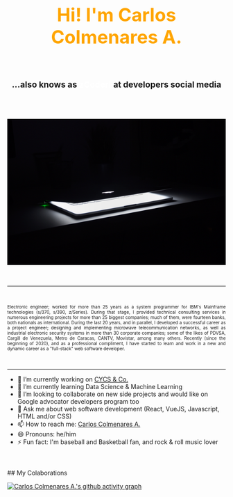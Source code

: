 ## <div style="text-align: center"><h1 style="color: orange">Hi! I'm Carlos Colmenares A.</div>

<br>

### <div style="text-align: center"><h3>...also knows as <span style="color: white">zCoder! </span>at developers social media</div>

<br>
<br>

![zCoder Banner!](assets/img/banner1.png)

<br>

---
<br>
<p style="text-align: justify; font-size:10px">
            Electronic engineer; worked for more than 25 years as a system
            programmer for IBM's Mainframe technologies (s/370, s/390, z/Series).
            During that stage, I provided technical consulting services in
            numerous engineering projects for more than 25 biggest companies;
            much of them, were fourteen banks, both nationals as international.
            During the last 20 years, and in parallel, I developed a successful
            career as a project engineer; designing and implementing microwave
            telecommunication networks, as well as industrial electronic
            security systems in more than 30 corporate companies; some of the
            likes of PDVSA, Cargill de Venezuela, Metro de Caracas, CANTV,
            Movistar, among many others. Recently (since the beginning of 2020),
            and as a professional compliment, I have started to learn and work
            in a new and dynamic career as a "full-stack" web software
            developer.
</p>
<br>

---

- 🔭 I’m currently working on [CYCS & Co.](https://cycs.netlify.app "CYCS Ingeniería e Instalaciones's website")
- 🌱 I’m currently learning Data Science & Machine Learning
- 👯 I’m looking to collaborate on new side projects and would like on Google advocator developers program too
- 💬 Ask me about web software development (React, VueJS, Javascript, HTML and/or CSS)
- 📫 How to reach me: [Carlos Colmenares A.](https://carlos-colmenares-a.netlify.app "Carlos Colmenares A.'s profile")
- 😄 Pronouns: he/him
- ⚡ Fun fact: I'm baseball and Basketball fan, and rock & roll music lover

<br>
<br>
## My Colaborations

[![Carlos Colmenares A.'s github activity graph](https://activity-graph.herokuapp.com/graph?username=cycscarlos&theme=react-dark)](https://github.com/cycscarlos/github-readme-activity-graph)

<br>
<br>

<!-- [![Carlos Colmenares A's GitHub stats](https://github-readme-stats.vercel.app/api?username=cycscarlos&?theme=calm)](https://github.com/cycscarlos/github-readme-stats)

![Carlos Colmenares A's GitHub stats](https://github-readme-stats.vercel.app/api?username=cycscarlos&count_private=true&show_icons=true&?theme=vue-dark) -->
